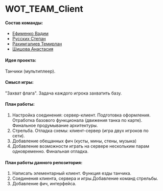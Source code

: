 
# WOT_TEAM_Сlient
#### Состав команды:
  * [Ефименко Вадим](https://github.com/VadikEfimenko)
  * [Русских Степан](https://github.com/Defens1k)
  * [Рахимгалиев Темирлан](https://github.com/Rakhimgaliev)
  * [Шишова Анастасия](https://github.com/NellinLin)
  
#### Идея проекта:
  Танчики (мультиплеер).

#### Смысл игры:
  "Захват флага". Задача каждого игрока захватить базу.

#### План работы:
1.  Настройка соединения: сервер-клиент. Подготовка оформления. Отработка базового функционала (движения танка по карте). Финальное продумывание архитектуры.
2.  Стрельба. Отладка схемы: клиент-сервер (игра двух игроков по сети).
3.  Добавление обещанных фич (кусты, мины, стены, музыка)
4. Добавление возможности играть на сервере нескольким парам одновременно. Финальная отладка.

#### План работы данного репозитория:
1. Написать элементарный клиент. Функция езды танчика.
2. Соединения клиента, сервера и игры.Добавление команд стрельбы.
3. Добавление фич, интерфейса.
